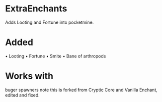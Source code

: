 # ExtraEnchants
Adds Looting and Fortune into pocketmine.

# Added 
• Looting 
• Fortune
• Smite
• Bane of arthropods 

# Works with
buger spawners 
note this is forked from Cryptic Core and Vanilla Enchant, edited and fixed.
